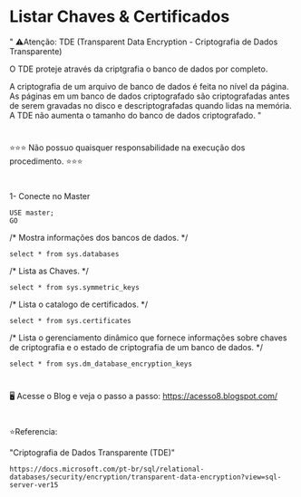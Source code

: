 # Listar Chaves & Certificados 


" ⚠️Atenção: TDE (Transparent Data Encryption - Criptografia de Dados Transparente)

O TDE proteje através da criptgrafia o banco de dados por completo.

A criptografia de um arquivo de banco de dados é feita no nível da página. As páginas em um banco de dados criptografado são criptografadas antes de serem gravadas no disco e descriptografadas quando lidas na memória. A TDE não aumenta o tamanho do banco de dados criptografado. "

#
 ⭐⭐⭐ Não possuo quaisquer responsabilidade na execução dos procedimento. ⭐⭐⭐

#

1- Conecte no Master

    USE master;
    GO

   
/* Mostra informações dos bancos de dados. */

    select * from sys.databases

/* Lista as Chaves. */ 

    select * from sys.symmetric_keys

/* Lista o catalogo de certificados. */	

    select * from sys.certificates
    
/* Lista o gerenciamento dinâmico que fornece informações sobre chaves de criptografia e o estado de criptografia de um banco de dados. */

    select * from sys.dm_database_encryption_keys
    
#
🖥️ Acesse o Blog e veja o passo a passo: https://acesso8.blogspot.com/

#
⭐Referencia:

"Criptografia de Dados Transparente (TDE)"

    https://docs.microsoft.com/pt-br/sql/relational-databases/security/encryption/transparent-data-encryption?view=sql-server-ver15

